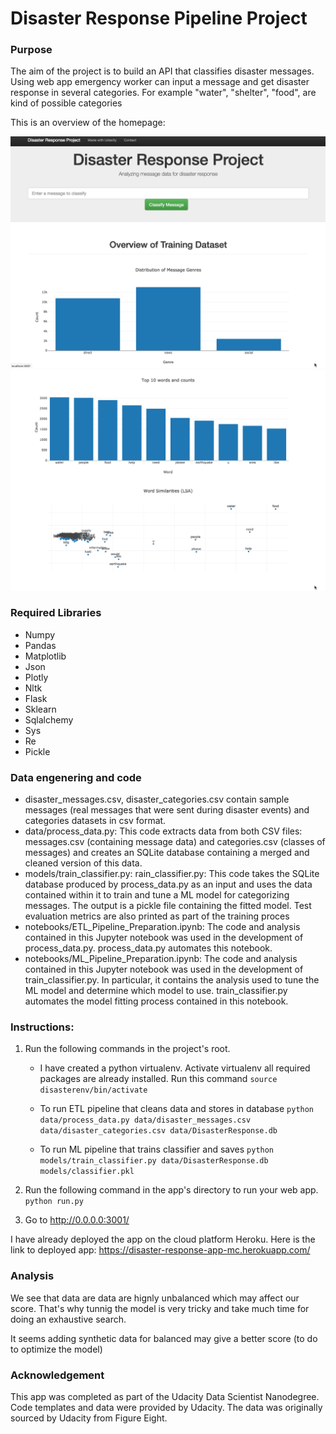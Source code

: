 # Disaster Response Pipeline Project

### Purpose
The aim of the project is to build an API that classifies disaster messages.
Using web app emergency worker can input a message and get disaster response in several categories. 
For example "water", "shelter", "food",  are kind of possible categories

<p>This is an overview of the homepage:</p>

<img src='data/home1.png' alt='homepage1'>


<img src='data/home2.png' alt='homepage2'>


### Required Libraries
- Numpy
- Pandas
- Matplotlib
- Json
- Plotly
- Nltk
- Flask
- Sklearn
- Sqlalchemy
- Sys
- Re
- Pickle
### Data engenering and code
- disaster_messages.csv, disaster_categories.csv contain sample messages (real messages that were sent during disaster events) and categories datasets in csv format.
- data/process_data.py: This code extracts data from both CSV files: messages.csv (containing message data) and categories.csv (classes of messages) and creates an SQLite database containing a merged and cleaned version of this data.
- models/train_classifier.py: rain_classifier.py: This code takes the SQLite database produced by process_data.py as an input and uses the data contained within it to train and tune a ML model for categorizing messages. The output is a pickle file containing the fitted model.
Test evaluation metrics are also printed as part of the training proces
- notebooks/ETL_Pipeline_Preparation.ipynb: The code and analysis contained in this Jupyter notebook was used in the development of process_data.py. process_data.py automates this notebook.
- notebooks/ML_Pipeline_Preparation.ipynb: The code and analysis contained in this Jupyter notebook was used in the development of train_classifier.py. In particular, it contains the analysis used to tune the ML model and determine which model to use. train_classifier.py automates the model fitting process contained in this notebook.
### Instructions:
1. Run the following commands in the project's root.
     - I have created a python virtualenv. Activate virtualenv all required packages are already installed.
     Run this command
      `source disasterenv/bin/activate`

    - To run ETL pipeline that cleans data and stores in database
        `python data/process_data.py data/disaster_messages.csv data/disaster_categories.csv data/DisasterResponse.db`
    - To run ML pipeline that trains classifier and saves
        `python models/train_classifier.py data/DisasterResponse.db models/classifier.pkl`

2. Run the following command in the app's directory to run your web app.
    `python run.py`

3. Go to http://0.0.0.0:3001/

I have already deployed the app on the cloud platform Heroku. Here is the link to deployed app:
https://disaster-response-app-mc.herokuapp.com/

### Analysis
We see that data are data are hignly unbalanced which may affect our score.
That's why tunnig the model is very tricky and take much  time for doing an exhaustive search.

It seems adding synthetic data for balanced may give a better score (to do  to optimize the model)
### Acknowledgement
This app was completed as part of the Udacity Data Scientist Nanodegree. Code templates and data were provided by Udacity. The data was originally sourced by Udacity from Figure Eight.
